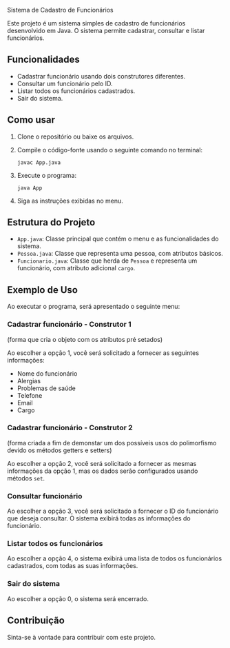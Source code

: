 Sistema de Cadastro de Funcionários

Este projeto é um sistema simples de cadastro de funcionários desenvolvido em Java. O sistema permite cadastrar, consultar e listar funcionários.

## Funcionalidades

- Cadastrar funcionário usando dois construtores diferentes.
- Consultar um funcionário pelo ID.
- Listar todos os funcionários cadastrados.
- Sair do sistema.

## Como usar

1. Clone o repositório ou baixe os arquivos.

2. Compile o código-fonte usando o seguinte comando no terminal:
    ```
    javac App.java
    ```

3. Execute o programa:
    ```
    java App
    ```

4. Siga as instruções exibidas no menu.

## Estrutura do Projeto

- `App.java`: Classe principal que contém o menu e as funcionalidades do sistema.
- `Pessoa.java`: Classe que representa uma pessoa, com atributos básicos.
- `Funcionario.java`: Classe que herda de `Pessoa` e representa um funcionário, com atributo adicional `cargo`.

## Exemplo de Uso

Ao executar o programa, será apresentado o seguinte menu:


### Cadastrar funcionário - Construtor 1
(forma que cria o objeto com os atributos pré setados)

Ao escolher a opção 1, você será solicitado a fornecer as seguintes informações:
- Nome do funcionário
- Alergias
- Problemas de saúde
- Telefone
- Email
- Cargo

### Cadastrar funcionário - Construtor 2
(forma criada a fim de demonstar um dos possíveis usos do polimorfismo devido os métodos getters e setters)

Ao escolher a opção 2, você será solicitado a fornecer as mesmas informações da opção 1, mas os dados serão configurados usando métodos `set`.

### Consultar funcionário

Ao escolher a opção 3, você será solicitado a fornecer o ID do funcionário que deseja consultar. O sistema exibirá todas as informações do funcionário.

### Listar todos os funcionários

Ao escolher a opção 4, o sistema exibirá uma lista de todos os funcionários cadastrados, com todas as suas informações.

### Sair do sistema

Ao escolher a opção 0, o sistema será encerrado.

## Contribuição

Sinta-se à vontade para contribuir com este projeto.
